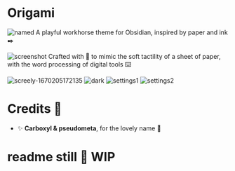 # Origami

![named](https://user-images.githubusercontent.com/87339163/205531518-1e3381d7-3e71-45f0-a98a-5e96bbfa0cba.png)
A playful workhorse theme for Obsidian, inspired by paper and ink ✒️ 

![screenshot](https://user-images.githubusercontent.com/87339163/205531540-f3119cc2-8b96-4dac-b407-d78f4605bc95.png)
Crafted with 💖 to mimic the soft tactility of a sheet of paper, with the word processing of digital tools ⌨️

![screely-1670205172135](https://user-images.githubusercontent.com/87339163/205532149-e83d82c1-8efe-4be5-a11c-f60e6175adfc.png)
![dark](https://user-images.githubusercontent.com/87339163/205531962-9fc69474-f787-4a2a-9810-026d3e060c09.png)
![settings1](https://user-images.githubusercontent.com/87339163/205532605-e2d04332-54b9-4f2a-bdc9-55fb4c78acc8.png)
![settings2](https://user-images.githubusercontent.com/87339163/205532608-65d55cc0-2656-47ba-88e0-d8853dfb2813.png)


# Credits 🥰
- ✨ **Carboxyl & pseudometa**, for the lovely name 💖

# readme still 🚧 WIP

